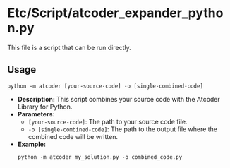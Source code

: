 # Etc/Script/atcoder_expander_python.py

This file is a script that can be run directly.

## Usage

```
python -m atcoder [your-source-code] -o [single-combined-code]
```

*   **Description:** This script combines your source code with the Atcoder Library for Python.
*   **Parameters:**
    *   `[your-source-code]`: The path to your source code file.
    *   `-o [single-combined-code]`: The path to the output file where the combined code will be written.
*   **Example:**
    ```
    python -m atcoder my_solution.py -o combined_code.py
